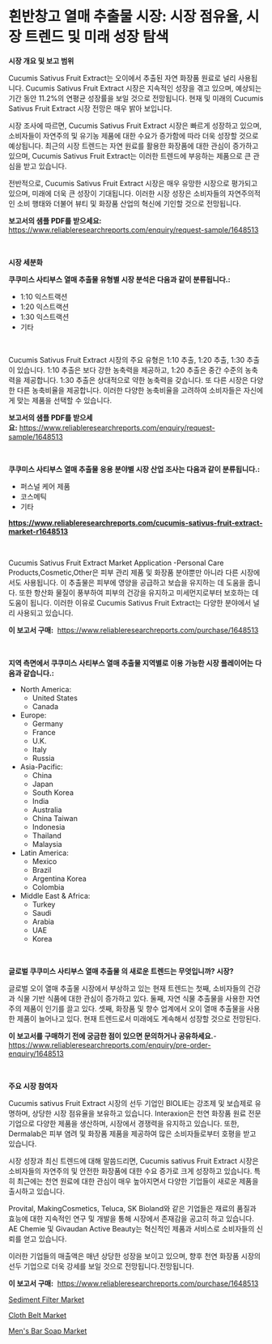 <p><h1>흰반창고 열매 추출물 시장: 시장 점유율, 시장 트렌드 및 미래 성장 탐색</h1></p><p><strong>시장 개요 및 보고 범위</strong></p>
<p><p>Cucumis Sativus Fruit Extract는 오이에서 추출된 자연 화장품 원료로 널리 사용됩니다. Cucumis Sativus Fruit Extract 시장은 지속적인 성장을 겪고 있으며, 예상되는 기간 동안 11.2%의 연평균 성장률을 보일 것으로 전망됩니다. 현재 및 미래의 Cucumis Sativus Fruit Extract 시장 전망은 매우 밝아 보입니다.</p><p>시장 조사에 따르면, Cucumis Sativus Fruit Extract 시장은 빠르게 성장하고 있으며, 소비자들이 자연주의 및 유기농 제품에 대한 수요가 증가함에 따라 더욱 성장할 것으로 예상됩니다. 최근의 시장 트렌드는 자연 원료를 활용한 화장품에 대한 관심이 증가하고 있으며, Cucumis Sativus Fruit Extract는 이러한 트렌드에 부응하는 제품으로 큰 관심을 받고 있습니다.</p><p>전반적으로, Cucumis Sativus Fruit Extract 시장은 매우 유망한 시장으로 평가되고 있으며, 미래에 더욱 큰 성장이 기대됩니다. 이러한 시장 성장은 소비자들의 자연주의적인 소비 행태와 더불어 뷰티 및 화장품 산업의 혁신에 기인할 것으로 전망됩니다.</p></p>
<p><strong>보고서의 샘플 PDF를 받으세요:</strong> <a href="https://www.reliableresearchreports.com/enquiry/request-sample/1648513">https://www.reliableresearchreports.com/enquiry/request-sample/1648513</a></p>
<p>&nbsp;</p>
<p><strong>시장 세분화</strong></p>
<p><strong>쿠쿠미스 사티부스 열매 추출물 유형별 시장 분석은 다음과 같이 분류됩니다.:</strong></p>
<p><ul><li>1:10 익스트랙션</li><li>1:20 익스트랙션</li><li>1:30 익스트랙션</li><li>기타</li></ul></p>
<p>&nbsp;</p>
<p><p>Cucumis Sativus Fruit Extract 시장의 주요 유형은 1:10 추출, 1:20 추출, 1:30 추출이 있습니다. 1:10 추출은 보다 강한 농축력을 제공하고, 1:20 추출은 중간 수준의 농축력을 제공합니다. 1:30 추출은 상대적으로 약한 농축력을 갖습니다. 또 다른 시장은 다양한 다른 농축비율을 제공합니다. 이러한 다양한 농축비율을 고려하여 소비자들은 자신에게 맞는 제품을 선택할 수 있습니다.</p></p>
<p><strong>보고서의 샘플 PDF를 받으세요:</strong>&nbsp;<a href="https://www.reliableresearchreports.com/enquiry/request-sample/1648513">https://www.reliableresearchreports.com/enquiry/request-sample/1648513</a></p>
<p>&nbsp;</p>
<p><strong> 쿠쿠미스 사티부스 열매 추출물 응용 분야별 시장 산업 조사는 다음과 같이 분류됩니다.:</strong></p>
<p><ul><li>퍼스널 케어 제품</li><li>코스메틱</li><li>기타</li></ul></p>
<p><strong><a href="https://www.reliableresearchreports.com/cucumis-sativus-fruit-extract-market-r1648513">https://www.reliableresearchreports.com/cucumis-sativus-fruit-extract-market-r1648513</a></strong></p>
<p>&nbsp;</p>
<p><p>Cucumis Sativus Fruit Extract Market Application -Personal Care Products,Cosmetic,Other은 피부 관리 제품 및 화장품 분야뿐만 아니라 다른 시장에서도 사용됩니다. 이 추출물은 피부에 영양을 공급하고 보습을 유지하는 데 도움을 줍니다. 또한 항산화 물질이 풍부하여 피부의 건강을 유지하고 미세먼지로부터 보호하는 데 도움이 됩니다. 이러한 이유로 Cucumis Sativus Fruit Extract는 다양한 분야에서 널리 사용되고 있습니다.</p></p>
<p><strong>이 보고서 구매:</strong>&nbsp; <a href="https://www.reliableresearchreports.com/purchase/1648513">https://www.reliableresearchreports.com/purchase/1648513</a></p>
<p>&nbsp;</p>
<p><strong>지역 측면에서 쿠쿠미스 사티부스 열매 추출물 지역별로 이용 가능한 시장 플레이어는 다음과 같습니다.:</strong></p>
<p><ul>
    <li>
        North America:
        <ul>
            <li>United States</li>
            <li>Canada</li>
        </ul>
    </li>
    <li>
        Europe:
        <ul>
            <li>Germany</li>
            <li>France</li>
            <li>U.K.</li>
            <li>Italy</li>
            <li>Russia</li>
        </ul>
    </li>
    <li>
        Asia-Pacific:
        <ul>
            <li>China</li>
            <li>Japan</li>
            <li>South Korea</li>
            <li>India</li>
            <li>Australia</li>
            <li>China Taiwan</li>
            <li>Indonesia</li>
            <li>Thailand</li>
            <li>Malaysia</li>
        </ul>
    </li>
    <li>
        Latin America:
        <ul>
            <li>Mexico</li>
            <li>Brazil</li>
            <li>Argentina Korea</li>
            <li>Colombia</li>
        </ul>
    </li>
    <li>
        Middle East & Africa:
        <ul>
            <li>Turkey</li>
            <li>Saudi</li>
            <li>Arabia</li>
            <li>UAE</li>
            <li>Korea</li>
        </ul>
    </li>
    </ul></p>
<p>&nbsp;</p>
<p><strong>글로벌 쿠쿠미스 사티부스 열매 추출물 의 새로운 트렌드는 무엇입니까? 시장?</strong></p>
<p><p>글로벌 오이 열매 추출물 시장에서 부상하고 있는 현재 트렌드는 첫째, 소비자들의 건강과 식물 기반 식품에 대한 관심이 증가하고 있다. 둘째, 자연 식물 추출물을 사용한 자연주의 제품이 인기를 끌고 있다. 셋째, 화장품 및 향수 업계에서 오이 열매 추출물을 사용한 제품이 늘어나고 있다. 현재 트렌드로서 미래에도 계속해서 성장할 것으로 전망된다.</p></p>
<p><strong>이 보고서를 구매하기 전에 궁금한 점이 있으면 문의하거나 공유하세요.</strong>- <a href="https://www.reliableresearchreports.com/enquiry/pre-order-enquiry/1648513">https://www.reliableresearchreports.com/enquiry/pre-order-enquiry/1648513</a></p>
<p>&nbsp;</p>
<p><strong>주요 시장 참여자</strong></p>
<p><p>Cucumis sativus Fruit Extract 시장의 선두 기업인 BIOLIE는 강조제 및 보습제로 유명하며, 상당한 시장 점유율을 보유하고 있습니다. Interaxion은 천연 화장품 원료 전문 기업으로 다양한 제품을 생산하며, 시장에서 경쟁력을 유지하고 있습니다. 또한, Dermalab은 피부 염려 및 화장품 제품을 제공하여 많은 소비자들로부터 호평을 받고 있습니다.</p><p>시장 성장과 최신 트렌드에 대해 말씀드리면, Cucumis sativus Fruit Extract 시장은 소비자들의 자연주의 및 안전한 화장품에 대한 수요 증가로 크게 성장하고 있습니다. 특히 최근에는 천연 원료에 대한 관심이 매우 높아지면서 다양한 기업들이 새로운 제품을 출시하고 있습니다.</p><p>Provital, MakingCosmetics, Teluca, SK Bioland와 같은 기업들은 재료의 품질과 효능에 대한 지속적인 연구 및 개발을 통해 시장에서 존재감을 공고히 하고 있습니다. AE Chemie 및 Givaudan Active Beauty는 혁신적인 제품과 서비스로 소비자들의 신뢰를 얻고 있습니다.</p><p>이러한 기업들의 매출액은 매년 상당한 성장을 보이고 있으며, 향후 천연 화장품 시장의 선두 기업으로 더욱 강세를 보일 것으로 전망됩니다.전망됩니다.</p></p>
<p><strong>이 보고서 구매:</strong>&nbsp;&nbsp;<a href="https://www.reliableresearchreports.com/purchase/1648513">https://www.reliableresearchreports.com/purchase/1648513</a></p>
<p><p><a href="https://github.com/RickHolmes3/Market-Research-Report-List-4/blob/main/sediment-filter-market.md">Sediment Filter Market</a></p><p><a href="https://www.linkedin.com/pulse/cloth-belt-market-insights-cagr-trends-growth-strategies-lpxbf?trackingId=o9V%2BtMasFDM9VBgEay0FYg%3D%3D">Cloth Belt Market</a></p><p><a href="https://www.linkedin.com/pulse/mens-bar-soap-market-research-report-its-history-forecast-2024-ft9hf?trackingId=Daep7KD%2FAAzbfze%2BwzNd7w%3D%3D">Men's Bar Soap Market</a></p></p>